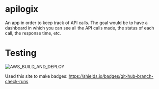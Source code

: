 # apilogix

An app in order to keep track of API calls.
The goal would be to have a dashboard in which you can see all the API calls made, the status of each call, the response time, etc.

# Testing

![AWS_BUILD_AND_DEPLOY](https://img.shields.io/github/check-runs/patrickpcodes/apilogix/master?label=AWS%20Build%20%26%20Deploy)

Used this site to make badges: https://shields.io/badges/git-hub-branch-check-runs
